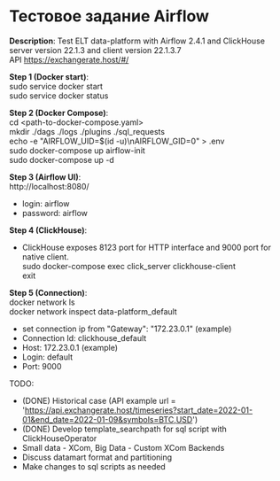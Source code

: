# Тестовое задание Airflow 

**Description**: Test ELT data-platform with Airflow 2.4.1 and ClickHouse server version 22.1.3 and client version 22.1.3.7  
API https://exchangerate.host/#/


**Step 1 (Docker start)**:  
sudo service docker start  
sudo service docker status  


**Step 2 (Docker Compose)**:  
cd <path-to-docker-compose.yaml>  
mkdir ./dags ./logs ./plugins ./sql_requests  
echo -e "AIRFLOW_UID=$(id -u)\nAIRFLOW_GID=0" > .env  
sudo docker-compose up airflow-init  
sudo docker-compose up -d  


**Step 3 (Airflow UI)**:  
http://localhost:8080/  
- login: airflow  
- password: airflow  


**Step 4 (ClickHouse)**:  
- ClickHouse exposes 8123 port for HTTP interface and 9000 port for native client.  
sudo docker-compose exec click_server clickhouse-client  
exit  


**Step 5 (Connection)**:  
docker network ls  
docker network inspect data-platform_default  
- set connection ip from "Gateway": "172.23.0.1" (example)  
- Connection Id: clickhouse_default  
- Host: 172.23.0.1 (example)  
- Login: default  
- Port: 9000  


TODO:  
- (DONE) Historical case  (API example url = 'https://api.exchangerate.host/timeseries?start_date=2022-01-01&end_date=2022-01-09&symbols=BTC,USD')  
- (DONE) Develop template_searchpath for sql script with ClickHouseOperator  
- Small data - XCom, Big Data - Custom XCom Backends  
- Discuss datamart format and partitioning  
- Make changes to sql scripts as needed  
